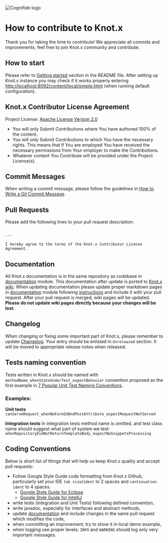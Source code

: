 ![Cognifide logo](http://cognifide.github.io/images/cognifide-logo.png)

# How to contribute to Knot.x
Thank you for taking the time to contribute!
We appreciate all commits and improvements, feel free to join Knot.x community and contribute.

## How to start
Please refer to [Getting started](https://github.com/Cognifide/knotx#getting-started) section in the README file.
After setting up Knot.x instance you may check if it works properly entering [http://localhost:8092/content/local/simple.html](http://localhost:8092/content/local/simple.html) (when running default configuration).

## Knot.x Contributor License Agreement
Project License: [Apache License Version 2.0](https://github.com/Cognifide/knotx/blob/master/LICENSE)
- You will only Submit Contributions where You have authored 100% of the content.
- You will only Submit Contributions to which You have the necessary rights. This means that if You are employed You have received the necessary permissions from Your employer to make the Contributions.
- Whatever content You Contribute will be provided under the Project License(s).

## Commit Messages
When writing a commit message, please follow the guidelines in [How to Write a Git Commit Message](http://chris.beams.io/posts/git-commit/).

## Pull Requests
Please add the following lines to your pull request description:

```

---

I hereby agree to the terms of the Knot.x Contributor License Agreement.
```

## Documentation
All Knot.x documentation is in the same repository as codebase in [documentation](https://github.com/Cognifide/knotx/tree/master/documentation) module.
This documentation after update is ported to [Knot.x wiki](https://github.com/Cognifide/knotx/wiki).
When updating documentation please update proper markdown pages in [documentation](https://github.com/Cognifide/knotx/tree/master/documentation) module following [instructions](https://github.com/Cognifide/knotx/blob/master/documentation/README.md) and include it with your pull request.
After your pull request is merged, wiki pages will be updated. **Please do not update wiki pages directly because your changes will be lost.**

## Changelog
When changing or fixing some important part of Knot.x, please remember to update [Changelog](https://github.com/Cognifide/knotx/blob/master/CHANGELOG.md).
Your entry should be enlisted in `Unreleased` section. It will be moved to appropriate release notes when released.

## Tests naming convention
Tests written in Knot.x should be named with `methodName_whenStateUnderTest_expectBehavior` convention proposed as the first example in [7 Popular Unit Test Naming Conventions](https://dzone.com/articles/7-popular-unit-test-naming).

### Examples:
**Unit tests**
`canServeRequest_whenNoFormIdAndPostAttribute_expectRequestNotServed`

**Integration tests**
In integration tests method name is omitted, and test class name should suggest what part of system we test:
`whenRepositoryDidNotReturnTemplateBody_expectNoSnippetsProcessing`

## Coding Conventions
Below is short list of things that will help us keep Knot.x quality and accept pull requests:
- Follow Google Style Guide code formatting from Knot.x Github, particularly set your IDE `tab size`/`ident` to 2 spaces and `continuation ident` to 4 spaces.
  - [Google Style Guide for Eclipse](https://github.com/Cognifide/knotx/tree/master/eclipse-java-google-style.xml) 
  - [Google Style Guide for IntelliJ](https://github.com/Cognifide/knotx/tree/master/intellij-java-google-style.xml)
- write tests (integration and Unit Tests) following defined convention,
- write javadoc, especially for interfaces and abstract methods,
- update [documentation](https://github.com/Cognifide/knotx/tree/master/documentation) and include changes in the same pull request which modifies the code,
- when committing an improvement, try to show it in local demo example,
- when logging use proper levels: `INFO` and `WARNING` should log only very important messages. 
